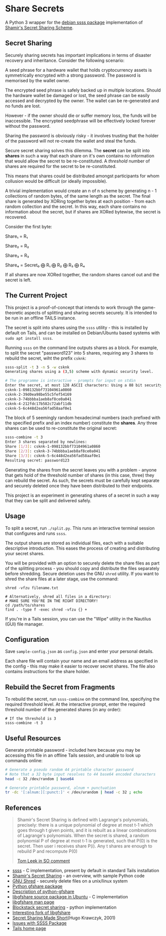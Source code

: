 Share Secrets
=============
A Python 3 wrapper for the [debian ssss package][1] implementation of [Shamir's Secret Sharing Scheme][2].

Secret Sharing
--------------
Securely sharing secrets has important implications in terms of disaster recovery and inheritance. Consider the following scenario:

A seed phrase for a hardware wallet that holds cryptocurrency assets is symmetrically encrypted with a strong password. The password is memorised by the wallet owner.

The encrypted seed phrase is safely backed up in multiple locations. Should the hardware wallet be damaged or lost, the seed phrase can be easily accessed and decrypted by the owner. The wallet can be re-generated and no funds are lost.

However - if the owner should die or suffer memory loss, the funds will be inaccessible. The encrypted seedphrase will be effectively locked forever without the password.

Sharing the password is obviously risky - it involves trusting that the holder of the password will not re-create the wallet and steal the funds.

Secure secret sharing solves this dilemma. The **secret** can be split into **shares** in such a way that each share on it's own contains no information that would allow the secret to be re-constituted. A _threshold_ number of shares are required for the secret to be re-constituted. 

This means that shares could be distributed amongst participants for whom collusion would be difficult (or ideally impossible).

A trivial implementation would create an n of n scheme by generating n - 1 collections of random bytes, of the same length as the secret. The final share is generated by XORing together bytes at each position - from each random collection and the secret. In this way, each share contains no information about the secret, but if shares are XORed bytewise, the secret is recovered.

Consider the first byte:

Share₁ = R₁

Share₂ = R₂

Share₃ = R₃

Share₄ = Secret₀ ⨁  R₁ ⨁  R₂ ⨁  R₃ ⨁  R₄

If all shares are now XORed together, the random shares cancel out and the secret is left.  

The Current Project
-------------------
This project is a proof-of-concept that intends to work through the game-theoretic aspects of splitting and sharing secrets securely. It is intended to be run in an offline TAILS instance.

The secret is split into shares using the `ssss` utility - this is installed by default on Tails, and can be installed on Debian/Ubuntu based systems with `sudo apt install ssss`.

Running `ssss` on the command line outputs shares as a block. For example, to split the secret "password123" into 5 shares, requiring any 3 shares to rebuild the secret, wiht the prefix `csknk`:

```bash
ssss-split -t 3 -n 5 -w csknk
Generating shares using a (3,5) scheme with dynamic security level.

# The programme is interactive - prompts for input on stdin
Enter the secret, at most 128 ASCII characters: Using a 88 bit security level. 
csknk-1-098132bbf73104961a0860
csknk-2-39d0ea98be55c5fef54169
csknk-3-74bbbba1aeb8af8ce0a041
csknk-4-212fdc17b582c72abf11db
csknk-5-6c448d2ea56fad58aaf0e1
```

The block of 5 seemingly random hexadecimal numbers (each prefixed with the specified prefix and an index number) constitute the **shares**. Any three shares can be used to re-constitute the original secret:

```bash
ssss-combine -t 3
Enter 3 shares separated by newlines:
Share [1/3]: csknk-1-098132bbf73104961a0860
Share [2/3]: csknk-3-74bbbba1aeb8af8ce0a041
Share [3/3]: csknk-5-6c448d2ea56fad58aaf0e1
Resulting secret: password123
```
Generating the shares from the secret leaves you with a problem - anyone that gets hold of the threshold number of shares (in this case, three) they can rebuild the secret. As such, the secrets must be carefully kept separate and securely deleted once they have been distributed to their endpoints.

This project is an experiment in generating shares of a secret in such a way that they can be split and delivered safely.


Usage
-----
To split a secret, run `./split.py`. This runs an interactive terminal session that configures and runs `ssss`.

The output shares are stored as individual files, each with a suitable descriptive introduction. This eases the process of creating and distributing your secret shares.

You will be provided with an option to securely delete the share files as part of the splitting process - you should copy and distribute the files separately before shredding. Secure deletion uses the GNU `shred` utility. If you want to shred the share files at a later stage, use the command:

```
shred -vfzu filename.txt

# Alternatively, shred all files in a directory:
# MAKE SURE YOU'RE IN THE RIGHT DIRECTORY!
cd /path/to/shares
find . -type f -exec shred -vfzu {} +
```
If you're in a Tails session, you can use the "Wipe" utility in the Nautilus (GUI) file manager.

## Configuration
Save `sample-config.json` as `config.json` and enter your personal details.

Each share file will contain your name and an email address as specified in the config - this may make it easier to recover secret shares. The file also contains instructions for the share holder.

Rebuild the Secret from Fragments
----------------------------------
To rebuild the secret, run `ssss-combine` on the command line, specifying the required threshold level. At the interactive prompt, enter the required threshold number of the generated shares (in any order):

```
# If the threshold is 3
ssss-combine -t 3
```

Useful Resources
----------------
Generate printable password - included here because you may be accessing this file in an offline Tails session, and unable to look up commands online:

```sh
# Generate a pseudo random 44 printable character password
# Note that a 32 byte input resolves to 44 base64 encoded characters
head -c 32 /dev/random | base64

# Generate printable password, alnum + punctuation
tr -dc '[:alnum:][:punct:]' < /dev/urandom | head -c 32 ; echo
```

## References
>Shamir's Secret Sharing is defined with Lagrange's polynomials, precisely: there is a unique polynomial of degree at most t-1 which goes through t given points, and it is rebuilt as a linear combinations of Lagrange's polynomials. When the secret is shared, a random polynomial P of degree at most t-1 is generated, such that P(0) is the secret. Then user i receives share P(i). Any t shares are enough to rebuild P and recompute P(0)
>
> [Tom Leek in SO comment][12]

* [ssss][1] - C implementation, present by default in standard Tails installation
* [Shamir's Secret Sharing][2] - an overview, with sample Python code
* [GNU Shred][3] - securely delete files on a unix/linux system
* [Python gfshare package][4]
* [Description of python-gfshare][5]
* [libgfshare source package in Ubuntu][6] - C implementation
* [libgfshare man page][8]
* [Blockstack secret sharing][7] - python implementation
* [Interesting fork of libgfshare][9]
* [Secret Sharing Made Short][10](Hugo Krawczyk, 2001)
* [Issues with SSSS Package][11]
* [Tails home page][13]

[1]: http://point-at-infinity.org/ssss/
[2]: https://en.wikipedia.org/wiki/Shamir%27s_Secret_Sharing
[3]: https://manpages.debian.org/jessie/coreutils/shred.1.en.html
[4]: https://lamby.github.io/python-gfshare/
[5]: https://chris-lamb.co.uk/projects/python-gfshare
[6]: https://launchpad.net/ubuntu/+source/libgfshare/1.0.5-3
[7]: https://github.com/blockstack/secret-sharing
[8]: http://manpages.ubuntu.com/manpages/xenial/en/man7/gfshare.7.html
[9]: https://github.com/jcushman/libgfshare
[10]: https://link.springer.com/chapter/10.1007%2F3-540-48329-2_12
[11]: https://security.stackexchange.com/a/83924/58780
[12]: https://security.stackexchange.com/a/49311/58780
[13]: https://tails.boum.org/
[14]: https://github.com/csknk/secret-sharing-all-shares
